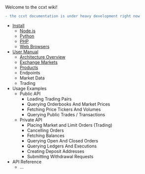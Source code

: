 Welcome to the ccxt wiki!
```diff
- the ccxt documentation is under heavy development right now
```
- [Install](https://github.com/kroitor/ccxt/wiki/Install)
  - [Node.js](https://github.com/kroitor/ccxt/wiki/Install#nodejs)
  - [Python](https://github.com/kroitor/ccxt/wiki/Install#python)
  - [PHP](https://github.com/kroitor/ccxt/wiki/Install#php)
  - [Web Browsers](https://github.com/kroitor/ccxt/wiki/Install#web-browsers)
- [User Manual](https://github.com/kroitor/ccxt/wiki/Manual)
  - [Architecture Overview](https://github.com/kroitor/ccxt/wiki/Manual#overview)
  - [Exchange Markets](https://github.com/kroitor/ccxt/wiki/Manual#exchange-markets)
  - [Products](https://github.com/kroitor/ccxt/wiki/Manual#products)
  - Endpoints
  - Market Data
  - Trading
- Usage Examples
  - Public API
    - Loading Trading Pairs
    - Querying Orderbooks And Market Prices
    - Fetching Price Tickers And Volumes
    - Querying Public Trades / Transactions
  - Private API
    - Placing Market and Limit Orders (Trading)
    - Cancelling Orders
    - Fetching Balances
    - Querying Open And Closed Orders
    - Querying Ledgers And Executions
    - Creating Deposit Addresses
    - Submitting Withdrawal Requests
- API Reference
  - ...

